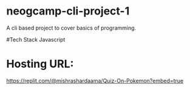 # neogcamp-cli-project-1
A cli based project to cover basics of programming.

#Tech Stack
Javascript

# Hosting URL: 

https://replit.com/@mishrashardaama/Quiz-On-Pokemon?embed=true
